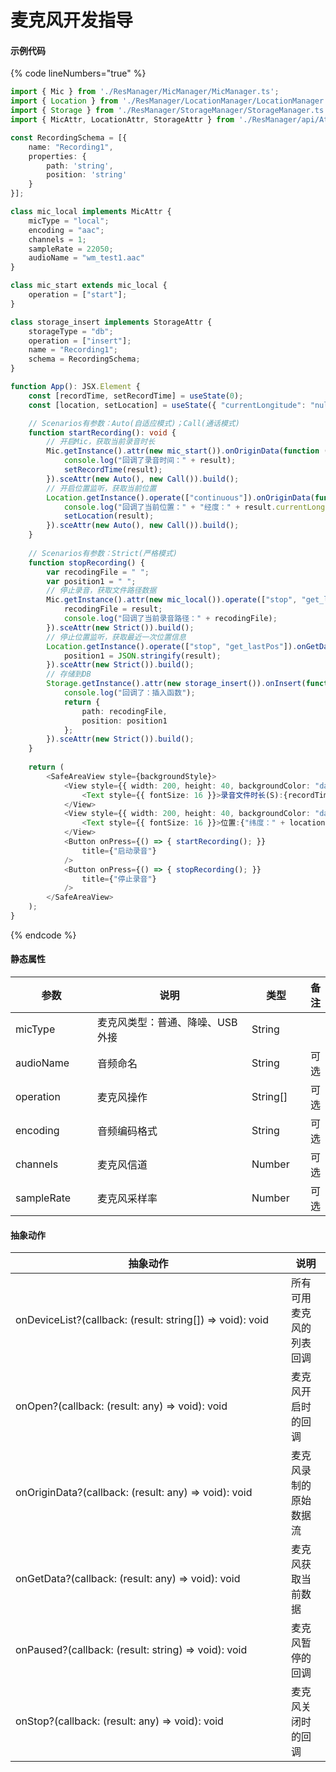 # 麦克风开发指导

#### 示例代码

{% code lineNumbers="true" %}
```typescript
import { Mic } from './ResManager/MicManager/MicManager.ts';
import { Location } from './ResManager/LocationManager/LocationManager.ts';
import { Storage } from './ResManager/StorageManager/StorageManager.ts';
import { MicAttr, LocationAttr, StorageAttr } from './ResManager/api/Attr.ts';

const RecordingSchema = [{
    name: "Recording1",
    properties: {
        path: 'string',
        position: 'string'
    }
}];

class mic_local implements MicAttr {
    micType = "local";
    encoding = "aac";
    channels = 1;
    sampleRate = 22050;
    audioName = "wm_test1.aac"
}

class mic_start extends mic_local {
    operation = ["start"];
}

class storage_insert implements StorageAttr {
    storageType = "db";
    operation = ["insert"];
    name = "Recording1";
    schema = RecordingSchema;
}

function App(): JSX.Element {
    const [recordTime, setRecordTime] = useState(0);
    const [location, setLocation] = useState({ "currentLongitude": "null", "currentLatitude": "null" });

    // Scenarios有参数：Auto(自适应模式)；Call(通话模式)
    function startRecording(): void {
        // 开启Mic，获取当前录音时长
        Mic.getInstance().attr(new mic_start()).onOriginData(function (result) {
            console.log("回调了录音时间：" + result);
            setRecordTime(result);
        }).sceAttr(new Auto(), new Call()).build();
        // 开启位置监听，获取当前位置
        Location.getInstance().operate(["continuous"]).onOriginData(function (result) {
            console.log("回调了当前位置：" + "经度：" + result.currentLongitude + "纬度：" + result.currentLatitude);
            setLocation(result);
        }).sceAttr(new Auto(), new Call()).build();
    }
    
    // Scenarios有参数：Strict(严格模式)
    function stopRecording() {
        var recodingFile = " ";
        var position1 = " ";
        // 停止录音，获取文件路径数据
        Mic.getInstance().attr(new mic_local()).operate(["stop", "get_lastdata"]).onGetData(function (result) {
            recodingFile = result;
            console.log("回调了当前录音路径：" + recodingFile);
        }).sceAttr(new Strict()).build();
        // 停止位置监听，获取最近一次位置信息
        Location.getInstance().operate(["stop", "get_lastPos"]).onGetData(function (result) {
            position1 = JSON.stringify(result);
        }).sceAttr(new Strict()).build();
        // 存储到DB
        Storage.getInstance().attr(new storage_insert()).onInsert(function () {
            console.log("回调了：插入函数");
            return {
                path: recodingFile,
                position: position1
            };
        }).sceAttr(new Strict()).build();
    }
  
    return (
        <SafeAreaView style={backgroundStyle}>
            <View style={{ width: 200, height: 40, backgroundColor: "darkcyan", margin: 5 }}>
                <Text style={{ fontSize: 16 }}>录音文件时长(S):{recordTime}</Text>
            </View>
            <View style={{ width: 200, height: 40, backgroundColor: "darkcyan", margin: 5 }}>
                <Text style={{ fontSize: 16 }}>位置:{"纬度：" + location.currentLatitude + "经度：" + location.currentLongitude}</Text>
            </View>
            <Button onPress={() => { startRecording(); }}
                title={"启动录音"}
            />
            <Button onPress={() => { stopRecording(); }}
                title={"停止录音"}
            />
        </SafeAreaView>
    );
}
```
{% endcode %}

#### 静态属性

<table><thead><tr><th width="140">参数</th><th width="416">说明</th><th width="94">类型</th><th>备注</th></tr></thead><tbody><tr><td>micType</td><td>麦克风类型：普通、降噪、USB外接</td><td>String</td><td></td></tr><tr><td>audioName</td><td>音频命名</td><td>String</td><td>可选</td></tr><tr><td>operation</td><td>麦克风操作</td><td>String[]</td><td>可选</td></tr><tr><td>encoding</td><td>音频编码格式</td><td>String</td><td>可选</td></tr><tr><td>channels</td><td>麦克风信道</td><td>Number</td><td>可选</td></tr><tr><td>sampleRate</td><td>麦克风采样率</td><td>Number</td><td>可选</td></tr></tbody></table>

#### 抽象动作

<table><thead><tr><th width="425">抽象动作</th><th>说明</th></tr></thead><tbody><tr><td>onDeviceList?(callback: (result: string[]) => void): void</td><td>所有可用麦克风的列表回调</td></tr><tr><td>onOpen?(callback: (result: any) => void): void</td><td>麦克风开启时的回调</td></tr><tr><td>onOriginData?(callback: (result: any) => void): void</td><td>麦克风录制的原始数据流</td></tr><tr><td>onGetData?(callback: (result: any) => void): void</td><td>麦克风获取当前数据</td></tr><tr><td>onPaused?(callback: (result: string) => void): void</td><td>麦克风暂停的回调</td></tr><tr><td>onStop?(callback: (result: any) => void): void</td><td>麦克风关闭时的回调</td></tr></tbody></table>

